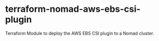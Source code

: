 # terraform-nomad-aws-ebs-csi-plugin
Terraform Module to deploy the AWS EBS CSI plugin to a Nomad cluster.
